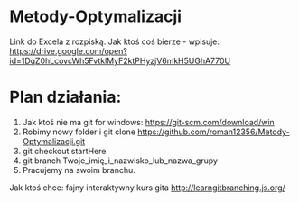 # Metody-Optymalizacji
Link do Excela z rozpiską. Jak ktoś coś bierze - wpisuje:
https://drive.google.com/open?id=1DqZ0hLcovcWh5FvtklMyF2ktPHyzjV6mkH5UGhA770U

# Plan działania:
1. Jak ktoś nie ma git for windows: https://git-scm.com/download/win
2. Robimy nowy folder i git clone  https://github.com/roman12356/Metody-Optymalizacji.git
3. git checkout startHere
4. git branch Twoje_imię_i_nazwisko_lub_nazwa_grupy
5. Pracujemy na swoim branchu.

Jak ktoś chce: fajny interaktywny kurs gita
http://learngitbranching.js.org/
